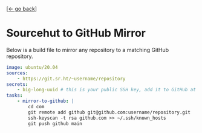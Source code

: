 <link rel="stylesheet" href="/index.css">

[[← go back](/wiki)]


# Sourcehut to GitHub Mirror
Below is a build file to mirror any repository to a matching GitHub repository.

```yml
image: ubuntu/20.04
sources:
    - https://git.sr.ht/~username/repository
secrets:
    - big-long-uuid # this is your public SSH key, add it to GitHub at https://github.com/settings/keys and Sourcehut at https://builds.sr.ht/secrets
tasks:
    - mirror-to-github: |
        cd com
        git remote add github git@github.com:username/repository.git
        ssh-keyscan -t rsa github.com >> ~/.ssh/known_hosts
        git push github main
```
